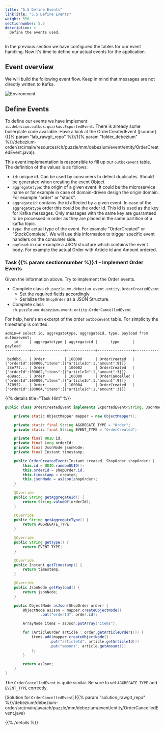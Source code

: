 ```yaml
---
title: "5.5 Define Events"
linkTitle: "5.5 Define Events"
weight: 550
sectionnumber: 5.5
description: >
  Define the events used.
---
```


In the previous section we have configured the tables for our event handling. Now it's time to define our actual events for the application.


## Event overview

We will build the following event flow. Keep in mind that messages are not directly written to Kafka.

![Environment](../../events.png)


## Define Events

To define our events we have implement `io.debezium.outbox.quarkus.ExportedEvent`. There is already some boilerplate code available. Have a look at the OrderCreatedEvent ([source]({{% param "lab_rawgit_repo" %}}/{{% param "folder_debezium" %}}/debezium-order/src/main/resources/ch/puzzle/mm/debezium/event/entity/OrderCreatedEvent.java)).

This event implementation is responsible to fill up our `outboxevent` table. The definition of the values is as follows:

* `id`: unique id. Can be used by consumers to detect duplicates. Should be generated when creating the event Object.
* `aggregatetype`: the origin of a given event. It could be the microservice name or for example in case of domain-driven design the origin domain. For example "order" or "stock".
* `aggregateid`: contains the id affected by a given event. In case of the `aggregatetype` order this could be the order id. This id is used as the key for Kafka messages. Only messages with the same key are guaranteed to be processed in order as they are placed in the same partition of a kafka topic.
* `type`: the actual type of the event. For example "OrderCreated" or "StockComplete". We will use this information to trigger specific event handlers on the consumer side.
* `payload`: in our example a JSON structure which contains the event body. For example the actual Order with Article id and Amount ordered.


### Task {{% param sectionnumber %}}.1 - Implement Order Events

Given the information above. Try to implement the Order events.

* Complete class `ch.puzzle.mm.debezium.event.entity.OrderCreatedEvent`
  * Set the required fields accordingly
  * Serialize the `ShopOrder` as a JSON Structure.
* Complete class `ch.puzzle.mm.debezium.event.entity.OrderCancelledEvent`

For help, here's an excerpt of the order `outboxevent` table. For simplicity the timestamp is omitted.

```
admin=# select id, aggregatetype, aggregateid, type, payload from outboxevent;
    id     | aggregatetype | aggregateid |      type      |                         payload
-----------+---------------+-------------+----------------+---------------------------------------------------------
 bed8bd... | Order         | 100000      | OrderCreated   | {"orderId":100000,"items":[{"articleId":1,"amount":9}]}
 28e777... | Order         | 100002      | OrderCreated   | {"orderId":100002,"items":[{"articleId":1,"amount":3}]}
 e09acc... | Order         | 100000      | OrderCancelled | {"orderId":100000,"items":[{"articleId":1,"amount":9}]}
 3709f2... | Order         | 100004      | OrderCreated   | {"orderId":100004,"items":[{"articleId":1,"amount":3}]}
```


{{% details title="Task Hint" %}}

```java
public class OrderCreatedEvent implements ExportedEvent<String, JsonNode> {

    private static ObjectMapper mapper = new ObjectMapper();

    private static final String AGGREGATE_TYPE = "Order";
    private static final String EVENT_TYPE = "OrderCreated";

    private final UUID id;
    private final Long orderId;
    private final JsonNode jsonNode;
    private final Instant timestamp;

    public OrderCreatedEvent(Instant created, ShopOrder shopOrder) {
        this.id = UUID.randomUUID();
        this.orderId = shopOrder.id;
        this.timestamp = created;
        this.jsonNode = asJson(shopOrder);
    }

    @Override
    public String getAggregateId() {
        return String.valueOf(orderId);
    }

    @Override
    public String getAggregateType() {
        return AGGREGATE_TYPE;
    }

    @Override
    public String getType() {
        return EVENT_TYPE;
    }

    @Override
    public Instant getTimestamp() {
        return timestamp;
    }

    @Override
    public JsonNode getPayload() {
        return jsonNode;
    }

    public ObjectNode asJson(ShopOrder order) {
        ObjectNode asJson = mapper.createObjectNode()
                .put("orderId", order.id);

        ArrayNode items = asJson.putArray("items");

        for (ArticleOrder article : order.getArticleOrders()) {
            items.add(mapper.createObjectNode()
                    .put("articleId", article.getArticleId())
                    .put("amount", article.getAmount())
            );
        }

        return asJson;
    }
}
```

The `OrderCancelledEvent` is quite similar. Be sure to set `AGGREGATE_TYPE` and `EVENT_TYPE` correctly.

[Solution for `OrderCancelledEvent`]({{% param "solution_rawgit_repo" %}}/debezium/debezium-order/src/main/java/ch/puzzle/mm/debezium/event/entity/OrderCancelledEvent.java)

{{% /details %}}
